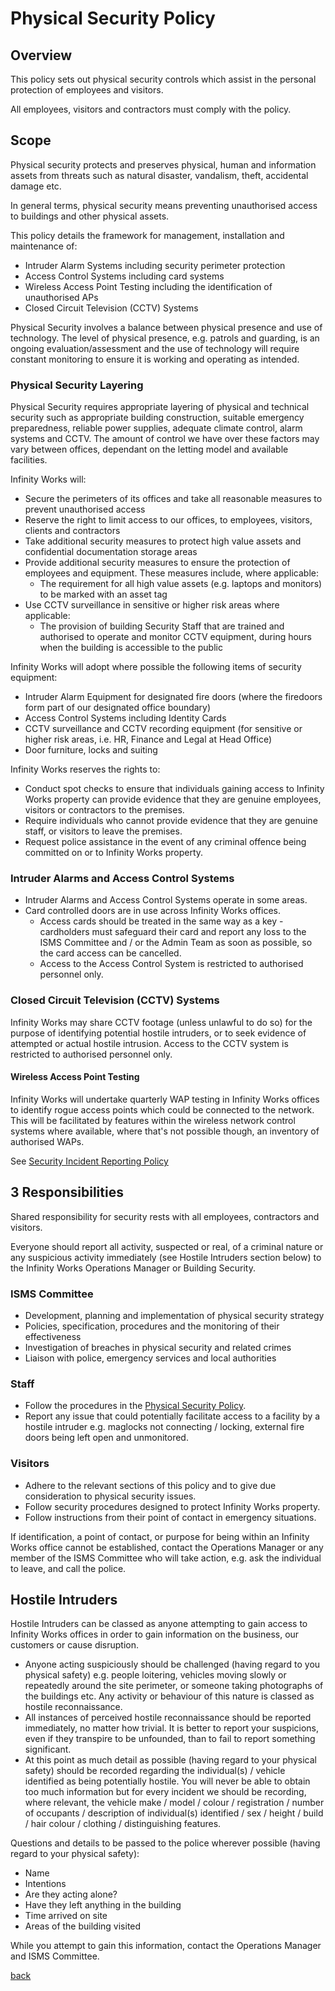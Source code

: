 # Physical Security Policy

## Overview  

This policy sets out physical security controls which assist in the personal protection of employees and visitors.

All employees, visitors and contractors must comply with the policy. 

## Scope

Physical security protects and preserves physical, human and information assets from threats such as natural disaster, vandalism, theft, accidental damage etc.

In general terms, physical security means preventing unauthorised access to buildings and other physical assets.

This policy details the framework for management, installation and maintenance of:

* Intruder Alarm Systems including security perimeter protection 
* Access Control Systems including card systems
* Wireless Access Point Testing including the identification of unauthorised APs 
* Closed Circuit Television (CCTV) Systems

Physical Security involves a balance between physical presence and use of technology. The level of physical presence, e.g. patrols and guarding, is an ongoing evaluation/assessment and the use of technology will require constant monitoring to ensure it is working and operating as intended.

### Physical Security Layering  

Physical Security requires appropriate layering of physical and technical security such as appropriate building construction, suitable emergency preparedness, reliable power supplies, adequate climate control, alarm systems and CCTV. The amount of control we have over these factors may vary between offices, dependant on the letting model and available facilities.

Infinity Works will: 

* Secure the perimeters of its offices and take all reasonable measures to prevent unauthorised access
* Reserve the right to limit access to our offices, to employees, visitors, clients and contractors
* Take additional security measures to protect high value assets and confidential documentation storage areas
* Provide additional security measures to ensure the protection of employees and equipment. These measures include, where applicable:  
  * The requirement for all high value assets (e.g. laptops and monitors) to be marked with an asset tag
* Use CCTV surveillance in sensitive or higher risk areas where applicable:
  * The provision of building Security Staff that are trained and authorised to operate and monitor CCTV equipment, during hours when the building is accessible to the public

Infinity Works will adopt where possible the following items of security equipment:

* Intruder Alarm Equipment for designated fire doors (where the firedoors form part of our designated office boundary)
* Access Control Systems including Identity Cards
* CCTV surveillance and CCTV recording equipment (for sensitive or higher risk areas, i.e. HR, Finance and Legal at Head Office)
* Door furniture, locks and suiting

Infinity Works reserves the rights to:

* Conduct spot checks to ensure that individuals gaining access to Infinity Works property can provide evidence that they are genuine employees, visitors or contractors to the premises. 
* Require individuals who cannot provide evidence that they are genuine staff, or visitors to leave the premises. 
* Request police assistance in the event of any criminal offence being committed on or to Infinity Works property.

### Intruder Alarms and Access Control Systems 

* Intruder Alarms and Access Control Systems operate in some areas.
* Card controlled doors are in use across Infinity Works offices. 
   * Access cards should be treated in the same way as a key - cardholders must safeguard their card and report any loss to the ISMS Committee and / or the Admin Team as soon as possible, so the card access can be cancelled. 
   * Access to the Access Control System is restricted to authorised personnel only. 

### Closed Circuit Television (CCTV) Systems 

Infinity Works may share CCTV footage (unless unlawful to do so) for the purpose of identifying potential hostile intruders, or to seek evidence of attempted or actual hostile intrusion. Access to the CCTV system is restricted to authorised personnel only. 

#### Wireless Access Point Testing 

Infinity Works will undertake quarterly WAP testing in Infinity Works offices to identify rogue access points which could be connected to the network. This will be facilitated by features within the wireless network control systems where available, where that's not possible though, an inventory of authorised WAPs.

See [Security Incident Reporting Policy](../securityincidentreporting/readme.md)

## 3 Responsibilities

Shared responsibility for security rests with all employees, contractors and visitors.

Everyone should report all activity, suspected or real, of a criminal nature or any suspicious activity immediately (see Hostile Intruders section below) to the Infinity Works Operations Manager or Building Security.  

### ISMS Committee
* Development, planning and implementation of physical security strategy
* Policies, specification, procedures and the monitoring of their effectiveness
* Investigation of breaches in physical security and related crimes
* Liaison with police, emergency services and local authorities

### Staff
* Follow the procedures in the [Physical Security Policy](../physicalsecurity/readme.md).
* Report any issue that could potentially facilitate access to a facility by a hostile intruder e.g. maglocks not connecting / locking, external fire doors being left open and unmonitored. 

### Visitors
* Adhere to the relevant sections of this policy and to give due consideration to physical security issues.
* Follow security procedures designed to protect Infinity Works property. 
* Follow instructions from their point of contact in emergency situations.   

If identification, a point of contact, or purpose for being within an Infinity Works office cannot be established, contact the Operations Manager or any member of the ISMS Committee who will take action, e.g. ask the individual to leave, and call the police.

## Hostile Intruders

Hostile Intruders can be classed as anyone attempting to gain access to Infinity Works offices in order to gain information on the business, our customers or cause disruption.

* Anyone acting suspiciously should be challenged (having regard to you physical safety) e.g. people loitering, vehicles moving slowly or repeatedly around the site perimeter, or someone taking photographs of the buildings etc. Any activity or behaviour of this nature is classed as hostile reconnaissance.  
* All instances of perceived hostile reconnaissance should be reported immediately, no matter how trivial. It is better to report your suspicions, even if they transpire to be unfounded, than to fail to report something significant. 
* At this point as much detail as possible (having regard to your physical safety) should be recorded regarding the individual(s) / vehicle identified as being potentially hostile. You will never be able to obtain too much information but for every incident we should be recording, where relevant, the vehicle make / model / colour / registration / number of occupants / description of individual(s) identified / sex / height / build / hair colour / clothing / distinguishing features. 

Questions and details to be passed to the police wherever possible (having regard to your physical safety):

* Name 
* Intentions 
* Are they acting alone?
* Have they left anything in the building 
* Time arrived on site 
* Areas of the building visited  

While you attempt to gain this information, contact the Operations Manager and ISMS Committee.

[back](../README.md#a-z-policies)
